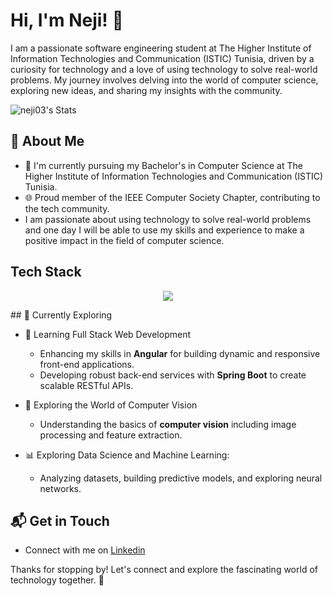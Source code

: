# Hi, I'm Neji! 👋

I am a passionate software engineering student at The Higher Institute of Information Technologies and Communication (ISTIC) Tunisia, driven by a curiosity for technology and a love  of using technology to solve real-world problems. My journey involves delving into the world of computer science, exploring new ideas, and sharing my insights with the community.

![neji03's Stats](https://github-readme-stats.vercel.app/api?username=neji03&theme=vue-dark&show_icons=true&hide_border=true&count_private=true)

## 🚀 About Me

- 🔭 I'm currently pursuing my Bachelor's in Computer Science at The Higher Institute of Information Technologies and Communication (ISTIC) Tunisia.
- 🌐 Proud member of the IEEE Computer Society Chapter, contributing to the tech community.
- I am passionate about using technology to solve real-world problems and one day I will be able to  use my skills and experience to make a positive impact in the field of computer science.


## Tech Stack
<p align="center">
  <a href="https://skillicons.dev">
    <img src="https://skillicons.dev/icons?i=angular,c,cpp,css,eclipse,firebase,git,github,html,java,js,matlab,mysql,php,postman,py,ts,vscode&perline=5" />
  </a>
</p>
## 🌱 Currently Exploring

- 🚀 Learning Full Stack Web Development
  - Enhancing my skills in **Angular** for building dynamic and responsive front-end applications.
  - Developing robust back-end services with **Spring Boot** to create scalable RESTful APIs.

- 🤖 Exploring the World of Computer Vision
  - Understanding the basics of **computer vision** including image processing and feature extraction.

- 📊 Exploring Data Science and Machine Learning:
  - Analyzing datasets, building predictive models, and exploring neural networks.

## 📬 Get in Touch

- Connect with me on [Linkedin](https://www.linkedin.com/in/neji-dridi-a91213284/)

Thanks for stopping by! Let's connect and explore the fascinating world of technology together. 🚀

<!--
**neji03/neji03** is a ✨ _special_ ✨ repository because its `README.md` (this file) appears on your GitHub profile.

Here are some ideas to get you started:

- 🔭 I’m currently working on ...
- 🌱 I’m currently learning ...
- 👯 I’m looking to collaborate on ...
- 🤔 I’m looking for help with ...
- 💬 Ask me about ...
- 📫 How to reach me: ...
- 😄 Pronouns: ...
- ⚡ Fun fact: ...
-->


